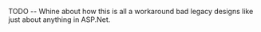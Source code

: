 <!--Title:Fill Setter Dependencies of an Object Created Outside of StructureMap-->

TODO -- Whine about how this is all a workaround bad legacy designs like just about anything in ASP.Net.